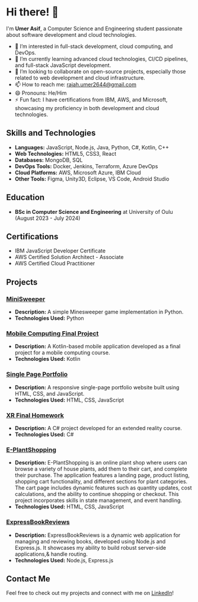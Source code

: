 
# Hi there! 👋

I'm **Umer Asif**, a Computer Science and Engineering student passionate about software development and cloud technologies.

- 👀 I’m interested in full-stack development, cloud computing, and DevOps.
- 🌱 I’m currently learning advanced cloud technologies, CI/CD pipelines, and full-stack JavaScript development.
- 💞️ I’m looking to collaborate on open-source projects, especially those related to web development and cloud infrastructure.
- 📫 How to reach me: [rajah.umer2644@gmail.com](mailto:rajah.umer2644@gmail.com)
- 😄 Pronouns: He/Him
- ⚡ Fun fact: I have certifications from IBM, AWS, and Microsoft, showcasing my proficiency in both development and cloud technologies.

## Skills and Technologies

- **Languages:** JavaScript, Node.js, Java, Python, C#, Kotlin, C++
- **Web Technologies:** HTML5, CSS3, React
- **Databases:** MongoDB, SQL
- **DevOps Tools:** Docker, Jenkins, Terraform, Azure DevOps
- **Cloud Platforms:** AWS, Microsoft Azure, IBM Cloud
- **Other Tools:** Figma, Unity3D, Eclipse, VS Code, Android Studio

## Education


- **BSc in Computer Science and Engineering** at University of Oulu (August 2023 - July 2024)

## Certifications

- IBM JavaScript Developer  Certificate
- AWS Certified Solution Architect - Associate
- AWS Certified Cloud Practitioner

## Projects

### [MiniSweeper](https://github.com/UmerAsif-1/MiniSweeper)
- **Description:** A simple Minesweeper game implementation in Python.
- **Technologies Used:** Python

### [Mobile Computing Final Project](https://github.com/UmerAsif-1/mobileComputingFinalProject)
- **Description:** A Kotlin-based mobile application developed as a final project for a mobile computing course.
- **Technologies Used:** Kotlin

### [Single Page Portfolio](https://github.com/UmerAsif-1/singlepageportfolio)
- **Description:** A responsive single-page portfolio website built using HTML, CSS, and JavaScript.
- **Technologies Used:** HTML, CSS, JavaScript

### [XR Final Homework](https://github.com/UmerAsif-1/XR-finalHW)
- **Description:** A C# project developed for an extended reality course.
- **Technologies Used:** C#

### [E-PlantShopping](https://github.com/UmerAsif-1/e-plantShopping)
- **Description:** E-PlantShopping is an online plant shop where users can browse a variety of house plants, add them to their cart, and complete their purchase. The application features a landing page, product listing, shopping cart functionality, and different sections for plant categories. The cart page includes dynamic features such as quantity updates, cost calculations, and the ability to continue shopping or checkout. This project incorporates skills in state management, and event handling.
- **Technologies Used:** HTML, CSS, JavaScript
 
### [ExpressBookReviews](https://github.com/UmerAsif-1/ExpressBookReviews)
- **Description:** ExpressBookReviews is a dynamic web application for managing and reviewing books, developed using Node.js and Express.js. It showcases my ability to build robust server-side applications,& handle routing.
- **Technologies Used:** Node.js, Express.js


## Contact Me
Feel free to check out my projects and connect with me on [LinkedIn](https://www.linkedin.com/in/umer-asif/)!


